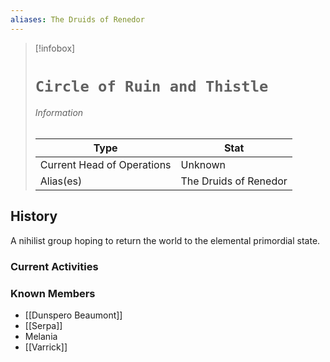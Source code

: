 ```yaml
---
aliases: The Druids of Renedor
---
```




> [!infobox]
> # `Circle of Ruin and Thistle` 
> ######  Information
> Type |  Stat |
> ---|---|
> Current Head of Operations | Unknown |
> Alias(es) | The Druids of Renedor |
 
## History
A nihilist group hoping to return the world to the elemental primordial state.

### Current Activities

### Known Members
- [[Dunspero Beaumont]] 
- [[Serpa]] 
- Melania
- [[Varrick]] 
